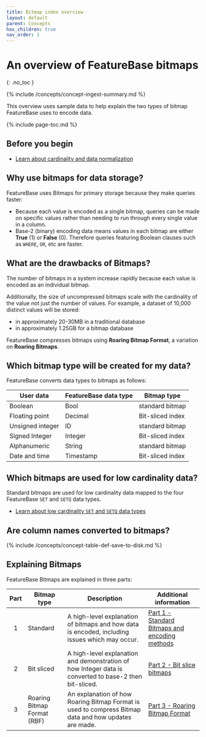 ```yaml
---
title: Bitmap index overview
layout: default
parent: Concepts
has_children: true
nav_order: 1
---
```


<!-- Add in the benefits of bitmaps from https://www.featurebase.com/blog/bitmaps-making-real-time-analytics-real plus (maybe) https://drive.google.com/file/d/1ArKaqwuGtPcwbE_SLYUFMakipzRbF44x/view -->

# An overview of FeatureBase bitmaps
{: .no_toc }

{% include /concepts/concept-ingest-summary.md %}

This overview uses sample data to help explain the two types of bitmap FeatureBase uses to encode data.

{% include page-toc.md %}

## Before you begin

* [Learn about cardinality and data normalization](/docs/concepts/concepts-home)

## Why use bitmaps for data storage?

FeatureBase uses Bitmaps for primary storage because they make queries faster:
* Because each value is encoded as a single bitmap, queries can be made on specific values rather than needing to run through every single value in a column.
* Base-2 (binary) encoding data means values in each bitmap are either **True** (1) or **False** (0). Therefore queries featuring Boolean clauses such as `WHERE`, `OR`, etc are faster.

## What are the drawbacks of Bitmaps?

The number of bitmaps in a system increase rapidly because each value is encoded as an individual bitmap.

Additionally, the size of uncompressed bitmaps scale with the cardinality of the value not just the number of values. For example, a dataset of 10,000 distinct values will be stored:
* in approximately 20-30MB in a traditional database
* in approximately 1.25GB for a bitmap database

FeatureBase compresses bitmaps using **Roaring Bitmap Format**, a variation on **Roaring Bitmaps**.

## Which bitmap type will be created for my data?

FeatureBase converts data types to bitmaps as follows:

| User data | FeatureBase data type | Bitmap type |
|---|---|---|
| Boolean | Bool | standard bitmap |
| Floating point | Decimal | Bit-sliced index |
| Unsigned integer | ID | standard bitmap |
| Signed Integer | Integer | Bit-sliced index |
| Alphanumeric | String | standard bitmap |
| Date and time | Timestamp | Bit-sliced index |

## Which bitmaps are used for low cardinality data?

Standard bitmaps are used for low cardinality data mapped to the four FeatureBase `SET` and `SETQ` data types.

* [Learn about low cardinality `SET` and `SETQ` data types](/docs/sql-guide/data-types/data-types-home#low-cardinality-data-types)

## Are column names converted to bitmaps?

{% include /concepts/concept-table-def-save-to-disk.md %}

## Explaining Bitmaps

FeatureBase Bitmaps are explained in three parts:

| Part | Bitmap type | Description | Additional information |
|:---:|---|---|---|
| 1 | Standard | A high-level explanation of bitmaps and how data is encoded, including issues which may occur. | [Part 1 - Standard Bitmaps and encoding methods](/docs/concepts/concept-bitmaps-pt1-standard-bitmaps) |
| 2 | Bit sliced | A high-level explanation and demonstration of how Integer data is converted to base-2 then bit-sliced. | [Part 2 - Bit slice bitmaps](/docs/concepts/concept-bitmaps-pt2-bit-slice-bitmaps) |
| 3 | Roaring Bitmap Format (RBF) | An explanation of how Roaring Bitmap Format is used to compress Bitmap data and how updates are made. | [Part 3 - Roaring Bitmap Format](/docs/concepts/concept-bitmaps-pt3-roaring-bitmap-format) |

